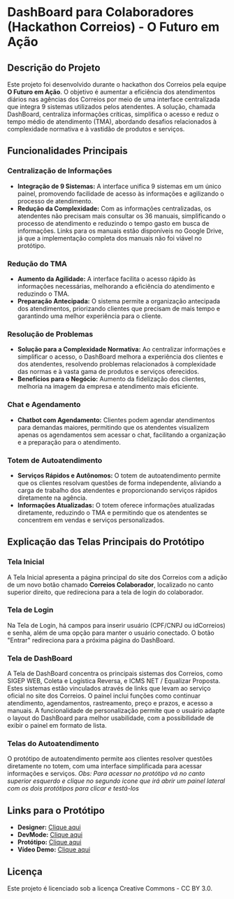 # DashBoard para Colaboradores (Hackathon Correios) - O Futuro em Ação

## Descrição do Projeto

Este projeto foi desenvolvido durante o hackathon dos Correios pela equipe **O Futuro em Ação**. O objetivo é aumentar a eficiência dos atendimentos diários nas agências dos Correios por meio de uma interface centralizada que integra 9 sistemas utilizados pelos atendentes. A solução, chamada DashBoard, centraliza informações críticas, simplifica o acesso e reduz o tempo médio de atendimento (TMA), abordando desafios relacionados à complexidade normativa e à vastidão de produtos e serviços.

## Funcionalidades Principais

### Centralização de Informações
- **Integração de 9 Sistemas:** A interface unifica 9 sistemas em um único painel, promovendo facilidade de acesso às informações e agilizando o processo de atendimento.
- **Redução da Complexidade:** Com as informações centralizadas, os atendentes não precisam mais consultar os 36 manuais, simplificando o processo de atendimento e reduzindo o tempo gasto em busca de informações. Links para os manuais estão disponíveis no Google Drive, já que a implementação completa dos manuais não foi viável no protótipo.

### Redução do TMA
- **Aumento da Agilidade:** A interface facilita o acesso rápido às informações necessárias, melhorando a eficiência do atendimento e reduzindo o TMA.
- **Preparação Antecipada:** O sistema permite a organização antecipada dos atendimentos, priorizando clientes que precisam de mais tempo e garantindo uma melhor experiência para o cliente.

### Resolução de Problemas
- **Solução para a Complexidade Normativa:** Ao centralizar informações e simplificar o acesso, o DashBoard melhora a experiência dos clientes e dos atendentes, resolvendo problemas relacionados à complexidade das normas e à vasta gama de produtos e serviços oferecidos.
- **Benefícios para o Negócio:** Aumento da fidelização dos clientes, melhoria na imagem da empresa e atendimento mais eficiente.

### Chat e Agendamento
- **Chatbot com Agendamento:** Clientes podem agendar atendimentos para demandas maiores, permitindo que os atendentes visualizem apenas os agendamentos sem acessar o chat, facilitando a organização e a preparação para o atendimento.

### Totem de Autoatendimento
- **Serviços Rápidos e Autônomos:** O totem de autoatendimento permite que os clientes resolvam questões de forma independente, aliviando a carga de trabalho dos atendentes e proporcionando serviços rápidos diretamente na agência.
- **Informações Atualizadas:** O totem oferece informações atualizadas diretamente, reduzindo o TMA e permitindo que os atendentes se concentrem em vendas e serviços personalizados.

## Explicação das Telas Principais do Protótipo

### Tela Inicial
A Tela Inicial apresenta a página principal do site dos Correios com a adição de um novo botão chamado **Correios Colaborador**, localizado no canto superior direito, que redireciona para a tela de login do colaborador.

### Tela de Login
Na Tela de Login, há campos para inserir usuário (CPF/CNPJ ou idCorreios) e senha, além de uma opção para manter o usuário conectado. O botão "Entrar" redireciona para a próxima página do DashBoard.

### Tela de DashBoard
A Tela de DashBoard concentra os principais sistemas dos Correios, como SIGEP WEB, Coleta e Logística Reversa, e ICMS NET / Equalizar Proposta. Estes sistemas estão vinculados através de links que levam ao serviço oficial no site dos Correios. O painel inclui funções como continuar atendimento, agendamentos, rastreamento, preço e prazos, e acesso a manuais. A funcionalidade de personalização permite que o usuário adapte o layout do DashBoard para melhor usabilidade, com a possibilidade de exibir o painel em formato de lista.

### Telas do Autoatendimento
O protótipo de autoatendimento permite aos clientes resolver questões diretamente no totem, com uma interface simplificada para acessar informações e serviços.
*Obs: Para acessar no protótipo vá no canto superior esquerdo e clique no segundo icone que irá abrir um painel lateral com os dois protótipos para clicar e testá-los* 

## Links para o Protótipo

- **Designer:** [Clique aqui](https://www.figma.com/design/rjpKcdPmvBwCnQFOKRcuFG/Hackathon-Correios?node-id=0-1&t=q9he9DhTrP2j5OXo-1)
- **DevMode:** [Clique aqui](https://www.figma.com/design/rjpKcdPmvBwCnQFOKRcuFG/Hackathon-Correios?node-id=0-1&m=dev&t=q9he9DhTrP2j5OXo-1)
- **Protótipo:** [Clique aqui](https://www.figma.com/proto/rjpKcdPmvBwCnQFOKRcuFG/Hackathon-Correios?node-id=0-1&t=q9he9DhTrP2j5OXo-1)
- **Vídeo Demo:** [Clique aqui](https://youtu.be/ZyjGqerG930)

## Licença

Este projeto é licenciado sob a licença Creative Commons - CC BY 3.0.
